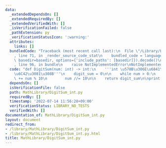 ```yaml
---
data:
  _extendedDependsOn: []
  _extendedRequiredBy: []
  _extendedVerifiedWith: []
  _isVerificationFailed: false
  _pathExtension: py
  _verificationStatusIcon: ':warning:'
  attributes:
    links: []
  bundledCode: "Traceback (most recent call last):\n  File \"/Library/Frameworks/Python.framework/Versions/3.8/lib/python3.8/site-packages/onlinejudge_verify/documentation/build.py\"\
    , line 71, in _render_source_code_stat\n    bundled_code = language.bundle(stat.path,\
    \ basedir=basedir, options={'include_paths': [basedir]}).decode()\n  File \"/Library/Frameworks/Python.framework/Versions/3.8/lib/python3.8/site-packages/onlinejudge_verify/languages/python.py\"\
    , line 96, in bundle\n    raise NotImplementedError\nNotImplementedError\n"
  code: "def DigitSum(num: int) -> int:\n    '''int \u578B\u306E\u6841\u548C\u3092\
    \u6C42\u3081\u308B'''\n    digit_sum = 0\n\n    while num > 0:\n        digit_sum\
    \ += num % 10\n        num //= 10\n\n    return digit_sum\n\nprint(DigitSum(1234567890))"
  dependsOn: []
  isVerificationFile: false
  path: MathLibrary/DigitSum_int.py
  requiredBy: []
  timestamp: '2022-07-14 11:56:28+09:00'
  verificationStatus: LIBRARY_NO_TESTS
  verifiedWith: []
documentation_of: MathLibrary/DigitSum_int.py
layout: document
redirect_from:
- /library/MathLibrary/DigitSum_int.py
- /library/MathLibrary/DigitSum_int.py.html
title: MathLibrary/DigitSum_int.py
---
```

